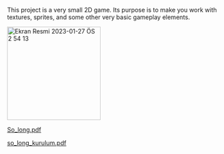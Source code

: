 This project is a very small 2D game.
Its purpose is to make you work with textures, sprites,
and some other very basic gameplay elements.

<img width="218" alt="Ekran Resmi 2023-01-27 ÖS 2 54 13" src="https://user-images.githubusercontent.com/95627071/215080405-f8ca06b2-ee85-488a-b887-472d35e2744c.png">

[So_long.pdf](https://github.com/ouzkand/42-main/files/10518567/So_long.pdf)

[so_long_kurulum.pdf](https://github.com/ouzkand/42-main/files/10518563/so_long_kurulum.pdf)
